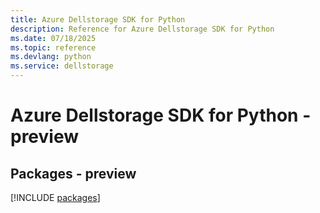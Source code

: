 ```yaml
---
title: Azure Dellstorage SDK for Python
description: Reference for Azure Dellstorage SDK for Python
ms.date: 07/18/2025
ms.topic: reference
ms.devlang: python
ms.service: dellstorage
---
```

# Azure Dellstorage SDK for Python - preview
## Packages - preview
[!INCLUDE [packages](dellstorage-index.md)]